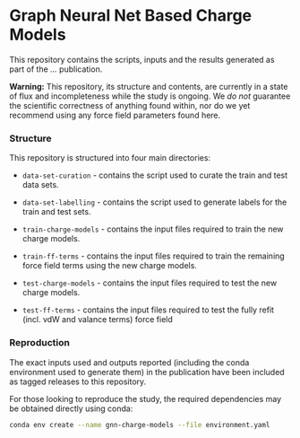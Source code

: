 Graph Neural Net Based Charge Models
====================================

This repository contains the scripts, inputs and the results generated as part of the *...* publication.

**Warning:** This repository, its structure and contents, are currently in a state of flux and incompleteness while the 
study is ongoing. We *do not* guarantee the scientific correctness of anything found within, nor do we yet recommend 
using any force field parameters found here.

### Structure

This repository is structured into four main directories:

* `data-set-curation` - contains the script used to curate the train and test data sets.

* `data-set-labelling` - contains the script used to generate labels for the train and test sets.

* `train-charge-models` - contains the input files required to train the new charge models.

* `train-ff-terms` - contains the input files required to train the remaining force field terms using the new charge models.

* `test-charge-models` - contains the input files required to test the new charge models.

* `test-ff-terms` - contains the input files required to test the fully refit (incl. vdW and valance terms) force field


### Reproduction

The exact inputs used and outputs reported (including the conda environment used to generate them) in the publication 
have been included as tagged releases to this repository. 

For those looking to reproduce the study, the required dependencies may be obtained directly using conda:

```bash
conda env create --name gnn-charge-models --file environment.yaml
```
